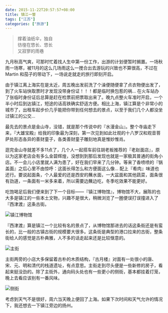 ```yaml
---
date: 2015-11-22T20:57:57+08:00
title: 镇江一瞥
tags: ["江苏"]
categories: ["旅游"]
---
```


> 撑着油纸伞，独自  
> 彷徨在悠长、悠长  
> 又寂寥的雨巷

九月秋高气爽，可那时忙着找人生中第一份工作，出游的计划便暂时搁置。一场秋雨一场寒，被11月的这么几场雨这么一搅合出去游玩的兴致也不算很高，不过在 Martin 和茄子的带动下，一场说走就走的旅行即刻开启。

由于镇江离上海实在是太近，周五晚出发前洗了个澡便随便拿了点衣物便出发了，到了火车站快取票时才发现没带身份证！！！都是临时换包惹的祸... 在火车站办了张临时身份证后总算是赶在检票前把票取出来了。晚九点整火车准时开启，一个半小时后到达镇江，短途的话高铁确实舒适方便。相比上海，镇江算是个非常小的城市了，出租车起步价几乎能把你带到任何想去的景点，以至于我们几个人都没坐过镇江的公交... 

最先去的景点是金山寺，没错，就是那个传说中的『水漫金山』。整个寺庙走下来，『大雄宝殿』给我的印象最为深刻，第一次见到如此壮观的十八罗汉和观音菩萨处形态各异的善财童子，各类善财童子雕刻地真是惟妙惟肖。

逛完金山寺就差不多11点了，几个人一起搭车前往胡老板推荐的『老赵面店』，原以为这家老店会有多么金碧辉煌，没想到到那后发现也就是一家极其普通的街角小店。不一会儿小店里就人满为患了，好在我们早来了几分钟。等来了香喷喷的『锅盖面』之后心里不由惊呼：这面长得怎么和方便面这么像... 配上『肴肉』味道也还行。要说起面条，个人最爱的还是西安的蘸水面，一大盆面和其他蔬菜，面条很有劲道，一条面有一米多来着，所以需要边蘸边吃，冬季吃效果不能更好。

吃饱喝足后我们便来到了下一个目标——『镇江博物馆』，博物馆不大，展陈的也大多是镇江的一些本土文物，兴趣不是很大，稍微浏览了一圈便误打误撞进入了『西津渡』这条古街。

![镇江博物馆](http://7xojrx.com1.z0.glb.clouddn.com/images/2015/201511/2015-11-21_12-43-23.jpg-q75)

『西津渡』算是镇江一个比较有名的景点了，从博物馆那进去的话这条街还是有蛮长的，比一般的古镇古街的规模要大很多。这条街是典型的港口拉来的古街，整条街给人的感觉是古朴典雅，人不多的话走起来还是比较惬意的。

![主街](http://7xojrx.com1.z0.glb.clouddn.com/images/2015/201511/2015-11-21_13-27-53.jpg-q75)

主街两旁的小店大多保留着古朴的木质结构，『古月楼』对面有一处很小的唐、宋、元、明和清代的栈道遗址，有点意思。主街走到尽头便是一些新修的房子，看起来挺没劲的。除了主街外，通向码头处也有一些更小的侧街，基本都挂着灯笼，晚上去看应该别有一番风味。

![侧街](http://7xojrx.com1.z0.glb.clouddn.com/images/2015/201511/2015-11-21_13-29-49.jpg-q75)


考虑到天气不是很好，周六当天晚上便回了上海。如果下次时间和天气允许的情况下，我还想去一下镇江旁边的扬州。